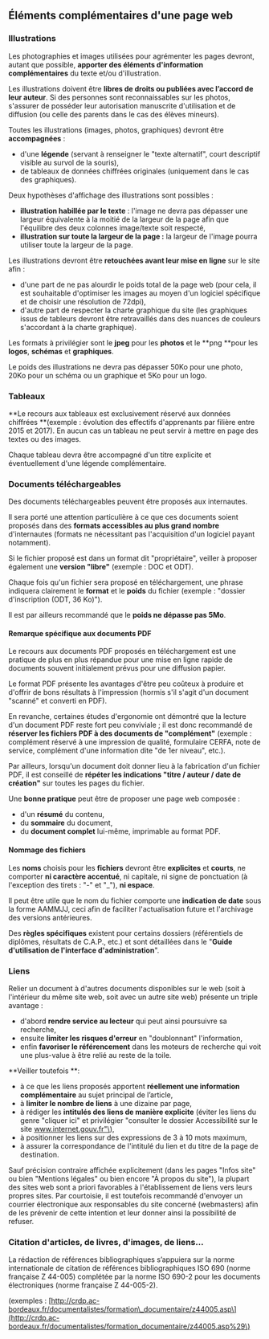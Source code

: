 ## Éléments complémentaires d'une page web

### Illustrations

Les photographies et images utilisées pour agrémenter les pages devront, autant que possible, **apporter des éléments d'information complémentaires** du texte et/ou d'illustration.

Les illustrations doivent être **libres de droits ou publiées avec l’accord de leur auteur**. Si des personnes sont reconnaissables sur les photos, s'assurer de posséder leur autorisation manuscrite d'utilisation et de diffusion \(ou celle des parents dans le cas des élèves mineurs\).

Toutes les illustrations \(images, photos, graphiques\) devront être **accompagnées** :

* d'une **légende** \(servant à renseigner le "texte alternatif", court descriptif visible au survol de la souris\),
* de tableaux de données chiffrées originales \(uniquement dans le cas des graphiques\).

Deux hypothèses d'affichage des illustrations sont possibles :

* **illustration habillée par le texte** : l'image ne devra pas dépasser une largeur équivalente à la moitié de la largeur de la page afin que l'équilibre des deux colonnes image/texte soit respecté,
* **illustration sur toute la largeur de la page :** la largeur de l'image pourra utiliser toute la largeur de la page.

Les illustrations devront être **retouchées avant leur mise en ligne** sur le site afin :

* d'une part de ne pas alourdir le poids total de la page web \(pour cela, il est souhaitable d'optimiser les images au moyen d'un logiciel spécifique et de choisir une résolution de 72dpi\),
* d'autre part de respecter la charte graphique du site \(les graphiques issus de tableurs devront être retravaillés dans des nuances de couleurs s'accordant à la charte graphique\).

Les formats à privilégier sont le **jpeg** pour les **photos** et le **png **pour les **logos**, **schémas** et **graphiques**.

Le poids des illustrations ne devra pas dépasser 50Ko pour une photo, 20Ko pour un schéma ou un graphique et 5Ko pour un logo.

### Tableaux

**Le recours aux tableaux est exclusivement réservé aux données chiffrées **\(exemple : évolution des effectifs d'apprenants par filière entre 2015 et 2017\). En aucun cas un tableau ne peut servir à mettre en page des textes ou des images.

Chaque tableau devra être accompagné d'un titre explicite et éventuellement d'une légende complémentaire.

### Documents téléchargeables

Des documents téléchargeables peuvent être proposés aux internautes.

Il sera porté une attention particulière à ce que ces documents soient proposés dans des **formats accessibles au plus grand nombre** d'internautes \(formats ne nécessitant pas l'acquisition d'un logiciel payant notamment\).

Si le fichier proposé est dans un format dit "propriétaire", veiller à proposer également une **version "libre"** \(exemple : DOC et ODT\).

Chaque fois qu'un fichier sera proposé en téléchargement, une phrase indiquera clairement le **format** et le **poids** du fichier \(exemple : "dossier d'inscription \(ODT, 36 Ko\)"\).

Il est par ailleurs recommandé que le **poids ne dépasse pas 5Mo**.

#### Remarque spécifique aux documents PDF

Le recours aux documents PDF proposés en téléchargement est une pratique de plus en plus répandue pour une mise en ligne rapide de documents souvent initialement prévus pour une diffusion papier.

Le format PDF présente les avantages d'être peu coûteux à produire et d'offrir de bons résultats à l'impression \(hormis s'il s'agit d'un document "scanné" et converti en PDF\).

En revanche, certaines études d'ergonomie ont démontré que la lecture d'un document PDF reste fort peu conviviale ; il est donc recommandé de **réserver les fichiers PDF à des documents de "complément"** \(exemple : complément réservé à une impression de qualité, formulaire CERFA, note de service, complément d'une information dite "de 1er niveau", etc.\).

Par ailleurs, lorsqu'un document doit donner lieu à la fabrication d'un fichier PDF, il est conseillé de **répéter les indications "titre / auteur / date de création"** sur toutes les pages du fichier.

Une **bonne pratique** peut être de proposer une page web composée :

* d'un **résumé** du contenu,
* du **sommaire** du document,
* du **document complet** lui-même, imprimable au format PDF.

#### Nommage des fichiers

Les **noms** choisis pour les **fichiers** devront être **explicites** et **courts**, ne comporter **ni caractère accentué**, ni capitale, ni signe de ponctuation \(à l'exception des tirets : "-" et "\_"\), **ni espace**.

Il peut être utile que le nom du fichier comporte une **indication de date** sous la forme AAMMJJ, ceci afin de faciliter l'actualisation future et l'archivage des versions antérieures.

Des **règles spécifiques** existent pour certains dossiers \(référentiels de diplômes, résultats de C.A.P., etc.\) et sont détaillées dans le "**Guide d'utilisation de l'interface d'administration**".

### Liens

Relier un document à d'autres documents disponibles sur le web \(soit à l'intérieur du même site web, soit avec un autre site web\) présente un triple avantage :

* d'abord **rendre service au lecteur** qui peut ainsi poursuivre sa recherche,
* ensuite **limiter les risques d'erreur** en "doublonnant" l'information,
* enfin **favoriser le référencement** dans les moteurs de recherche qui voit une plus-value à être relié au reste de la toile.

**Veiller toutefois **:

* à ce que les liens proposés apportent **réellement une information complémentaire** au sujet principal de l’article,
* à **limiter le nombre de liens** à une dizaine par page,
* à rédiger les **intitulés des liens de manière explicite** \(éviter les liens du genre "cliquer ici" et privilégier "consulter le dossier Accessibilité sur le site www.internet.gouv.fr"\),
* à positionner les liens sur des expressions de 3 à 10 mots maximum,
* à assurer la correspondance de l'intitulé du lien et du titre de la page de destination.

Sauf précision contraire affichée explicitement \(dans les pages "Infos site" ou bien "Mentions légales" ou bien encore "À propos du site"\), la plupart des sites web sont a priori favorables à l'établissement de liens vers leurs propres sites. Par courtoisie, il est toutefois recommandé d'envoyer un courrier électronique aux responsables du site concerné \(webmasters\) afin de les prévenir de cette intention et leur donner ainsi la possibilité de refuser.

### Citation d'articles, de livres, d'images, de liens…

La rédaction de références bibliographiques s’appuiera sur la norme internationale de citation de références bibliographiques ISO 690 \(norme française Z 44-005\) complétée par la norme ISO 690-2 pour les documents électroniques \(norme française Z 44-005-2\).

\(exemples : [http://crdp.ac-bordeaux.fr/documentalistes/formation\_documentaire/z44005.asp\](http://crdp.ac-bordeaux.fr/documentalistes/formation_documentaire/z44005.asp%29\)

